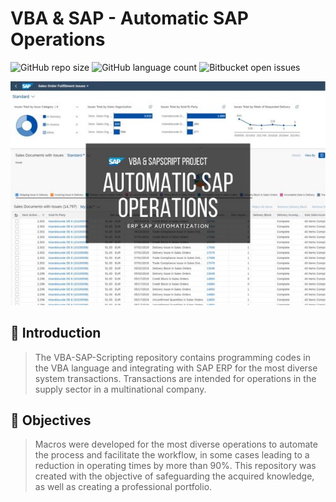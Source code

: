 # VBA & SAP - Automatic SAP Operations

<!---Esses são exemplos. Veja https://shields.io para outras pessoas ou para personalizar este conjunto de escudos. Você pode querer incluir dependências, status do projeto e informações de licença aqui--->

![GitHub repo size](https://img.shields.io/badge/REPO%20SIZE-7200%20kb-green)
![GitHub language count](https://img.shields.io/badge/LANGUAGES-2-green)
![Bitbucket open issues](https://img.shields.io/badge/ISSUES-NOT%20FOUND-yellowgreen)

<img src="project-image.jpg" alt=" ">

## 🚀 Introduction

> The VBA-SAP-Scripting repository contains programming codes in the VBA language and integrating with SAP ERP for the most diverse system transactions. Transactions are intended for operations in the supply sector in a multinational company.

## 🚀 Objectives

> Macros were developed for the most diverse operations to automate the process and facilitate the workflow, in some cases leading to a reduction in operating times by more than 90%. This repository was created with the objective of safeguarding the acquired knowledge, as well as creating a professional portfolio.
